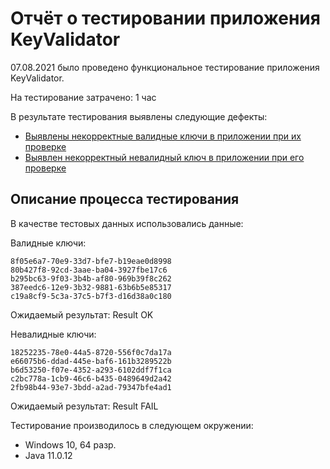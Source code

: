 # Отчёт о тестировании приложения KeyValidator
07.08.2021 было проведено функциональное тестирование приложения KeyValidator.

На тестирование затрачено: 1 час

В результате тестирования выявлены следующие дефекты:
* [Выявлены некорректные валидные ключи в приложении при их проверке](https://github.com/roandr1970/KeyValidator/issues/1)
* [Выявлен некорректный невалидный ключ в приложении при его проверке](https://github.com/roandr1970/KeyValidator/issues/2)


## Описание процесса тестирования

В качестве тестовых данных использовались данные:

Валидные ключи:

    8f05e6a7-70e9-33d7-bfe7-b19eae0d8998
    80b427f8-92cd-3aae-ba04-3927fbe17c6
    b295bc63-9f03-3b4b-af80-969b39f8c262
    387eedc6-12e9-3b32-9881-63b6b5e85317
    c19a8cf9-5c3a-37c5-b7f3-d16d38a0c180
 Ожидаемый результат: Result OK

Невалидные ключи:

    18252235-78e0-44a5-8720-556f0c7da17a
    e66075b6-ddad-445e-baf6-161b3289522b
    b6d53250-f07e-4352-a293-6102ddf7f1ca
    c2bc778a-1cb9-46c6-b435-0489649d2a42
    2fb98b44-93e7-3bdd-a2ad-79347bfe4ad1
Ожидаемый результат: Result FAIL



Тестирование производилось в следующем окружении:
* Windows 10, 64 разр.
* Java 11.0.12
